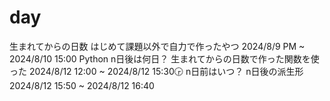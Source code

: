 # day
生まれてからの日数
はじめて課題以外で自力で作ったやつ
2024/8/9 PM ~ 2024/8/10 15:00
Python
n日後は何日？
生まれてからの日数で作った関数を使った
2024/8/12 12:00 ~ 2024/8/12 15:30🕞
n日前はいつ？
n日後の派生形
2024/8/12 15:50 ~ 2024/8/12 16:40
